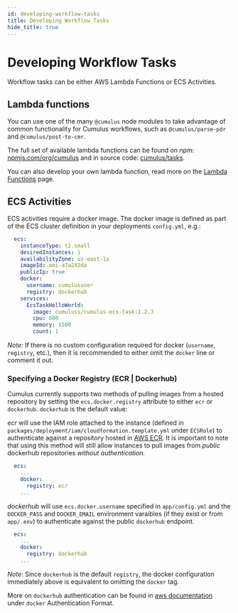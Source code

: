 ```yaml
---
id: developing-workflow-tasks
title: Developing Workflow Tasks
hide_title: true
---
```


# Developing Workflow Tasks

Workflow tasks can be either AWS Lambda Functions or ECS Activities.

## Lambda functions

You can use one of the many `@cumulus` node modules to take advantage of common functionality for Cumulus workflows, such as `@cumulus/parse-pdr` and `@cumulus/post-to-cmr`.

The full set of available lambda functions can be found on npm: [npmjs.com/org/cumulus](https://www.npmjs.com/org/cumulus) and in source code: [cumulus/tasks](https://github.com/nasa/cumulus/tree/master/tasks).

You can also develop your own lambda function, read more on the [Lambda Functions](workflows/lambda.md) page.

## ECS Activities

ECS activities require a docker image. The docker image is defined as part of the ECS cluster definition in your deployments `config.yml`, e.g.:

```yaml
  ecs:
    instanceType: t2.small
    desiredInstances: 1
    availabilityZone: us-east-1a
    imageId: ami-a7a242da
    publicIp: true
    docker:
      username: cumulususer
      registry: dockerhub
    services:
      EcsTaskHelloWorld:
        image: cumuluss/cumulus-ecs-task:1.2.3
        cpu: 800
        memory: 1500
        count: 1
```

*Note:* If there is no custom configuration required for docker (`username`, `registry`, etc.), then it is recommended to either omit the `docker` line or comment it out.

### Specifying a Docker Registry (ECR | Dockerhub)

Cumulus currently supports two methods of pulling images from a hosted repository by setting the `ecs.docker.registry` attribute to either `ecr` or `dockerhub`. `dockerhub` is the default value:

*ecr* will use the IAM role attached to the instance (defined in `packages/deployment/iam/cloudformation.template.yml` under `ECSRole`) to authenticate against a repository hosted in [AWS ECR](https://docs.aws.amazon.com/AmazonECR/latest/userguide/what-is-ecr.html). It is important to note that using this method will still allow instances to pull images from *public* dockerhub repositories *without authentication.*

```yaml
  ecs:
    ...
    docker:
      registry: ecr
    ...
```

*dockerhub* will use `ecs.docker.username` specified in `app/config.yml` and the `DOCKER_PASS` and `DOCKER_EMAIL` environment varaibles (if they exist or from `app/.env`) to authenticate against the public `dockerhub` endpoint.

```yaml
  ecs:
    ...
    docker:
      registry: dockerhub
    ...
```
*Note:* Since `dockerhub` is the default `registry`, the docker configuration immediately above is equivalent to omitting the `docker` tag.

More on `dockerhub` authentication can be found in [aws documentation](https://docs.aws.amazon.com/AmazonECS/latest/developerguide/private-auth-container-instances.html) under `docker` Authentication Format.
